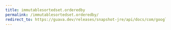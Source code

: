 ```yaml
---
title: immutablesortedset.orderedby
permalink: /immutablesortedset.orderedby/
redirect_to: https://guava.dev/releases/snapshot-jre/api/docs/com/google/common/collect/ImmutableSortedSet.html#orderedBy-java.util.Comparator-
---
```


